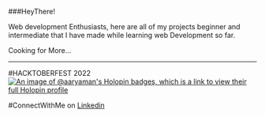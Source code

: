 ###HeyThere!

Web development Enthusiasts, here are all of my projects beginner and intermediate that I have made while learning web Development so far.

Cooking for More...

---------------------------------------------------------


#HACKTOBERFEST 2022
[![An image of @aaryaman's Holopin badges, which is a link to view their full Holopin profile](https://holopin.me/aaryaman)](https://holopin.io/@aaryaman)

#ConnectWithMe on [Linkedin](https://www.linkedin.com/in/aaryaman-prakash-sharma-231890237/)
